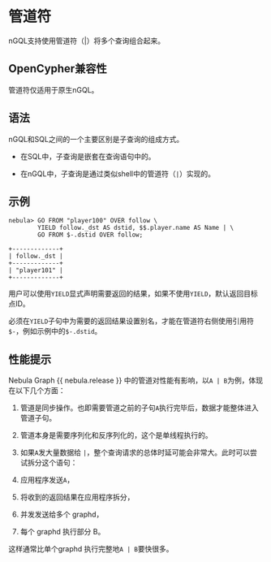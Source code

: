 # 管道符

nGQL支持使用管道符（|）将多个查询组合起来。

## OpenCypher兼容性

管道符仅适用于原生nGQL。

## 语法

nGQL和SQL之间的一个主要区别是子查询的组成方式。

- 在SQL中，子查询是嵌套在查询语句中的。

- 在nGQL中，子查询是通过类似shell中的管道符（`|`）实现的。

## 示例

```ngql
nebula> GO FROM "player100" OVER follow \
        YIELD follow._dst AS dstid, $$.player.name AS Name | \
        GO FROM $-.dstid OVER follow;

+-------------+
| follow._dst |
+-------------+
| "player101" |
+-------------+
```

用户可以使用`YIELD`显式声明需要返回的结果，如果不使用`YIELD`，默认返回目标点ID。

必须在`YIELD`子句中为需要的返回结果设置别名，才能在管道符右侧使用引用符`$-`，例如示例中的`$-.dstid`。

## 性能提示

Nebula Graph {{ nebula.release }} 中的管道对性能有影响，以`A | B`为例，体现在以下几个方面：

1. 管道是同步操作。也即需要管道之前的子句`A`执行完毕后，数据才能整体进入管道子句。

2. 管道本身是需要序列化和反序列化的，这个是单线程执行的。

3. 如果`A`发大量数据给 `|`，整个查询请求的总体时延可能会非常大。此时可以尝试拆分这个语句：

  1. 应用程序发送`A`， 

  2. 将收到的返回结果在应用程序拆分，

  3. 并发发送给多个 graphd，

  4. 每个 graphd 执行部分 B。

  这样通常比单个graphd 执行完整地`A | B`要快很多。
